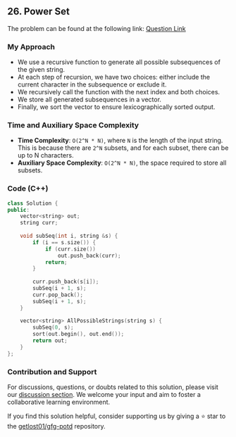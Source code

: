 ## 26. Power Set
The problem can be found at the following link: [Question Link](https://www.geeksforgeeks.org/problems/power-set4302/1)

### My Approach
- We use a recursive function to generate all possible subsequences of the given string.
- At each step of recursion, we have two choices: either include the current character in the subsequence or exclude it.
- We recursively call the function with the next index and both choices.
- We store all generated subsequences in a vector.
- Finally, we sort the vector to ensure lexicographically sorted output.

### Time and Auxiliary Space Complexity

- **Time Complexity**: `O(2^N * N)`, where `N` is the length of the input string. This is because there are `2^N` subsets, and for each subset, there can be up to N characters.
- **Auxiliary Space Complexity**: `O(2^N * N)`, the space required to store all subsets.

### Code (C++)
```cpp
class Solution {
public:
    vector<string> out;
    string curr;
    
    void subSeq(int i, string &s) {
        if (i == s.size()) {
            if (curr.size())
                out.push_back(curr);
            return;
        }
        
        curr.push_back(s[i]);
        subSeq(i + 1, s);
        curr.pop_back();
        subSeq(i + 1, s);
    }
    
    vector<string> AllPossibleStrings(string s) {
        subSeq(0, s);
        sort(out.begin(), out.end());
        return out;
    }
};
```

### Contribution and Support

For discussions, questions, or doubts related to this solution, please visit our [discussion section](https://github.com/getlost01/gfg-potd/discussions). We welcome your input and aim to foster a collaborative learning environment.

If you find this solution helpful, consider supporting us by giving a ⭐ star to the [getlost01/gfg-potd](https://github.com/getlost01/gfg-potd) repository.